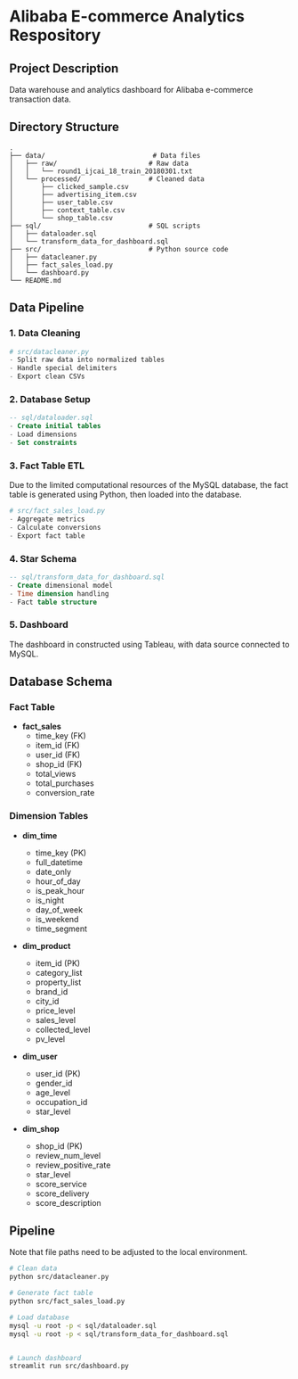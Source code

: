 # Alibaba E-commerce Analytics Respository

## Project Description
Data warehouse and analytics dashboard for Alibaba e-commerce transaction data.

## Directory Structure
```
.
├── data/                           # Data files
│   ├── raw/                       # Raw data
│   │   └── round1_ijcai_18_train_20180301.txt
│   └── processed/                 # Cleaned data
│       ├── clicked_sample.csv     
│       ├── advertising_item.csv
│       ├── user_table.csv
│       ├── context_table.csv
│       └── shop_table.csv
├── sql/                           # SQL scripts
│   ├── dataloader.sql
│   └── transform_data_for_dashboard.sql
├── src/                           # Python source code
│   ├── datacleaner.py
│   ├── fact_sales_load.py
│   └── dashboard.py
└── README.md
```

## Data Pipeline

### 1. Data Cleaning
```python
# src/datacleaner.py
- Split raw data into normalized tables
- Handle special delimiters
- Export clean CSVs
```

### 2. Database Setup 
```sql
-- sql/dataloader.sql
- Create initial tables
- Load dimensions
- Set constraints
```

### 3. Fact Table ETL
Due to the limited computational resources of the MySQL database, the fact table is generated using Python, then loaded into the database.
```python
# src/fact_sales_load.py
- Aggregate metrics
- Calculate conversions
- Export fact table
```

### 4. Star Schema
```sql
-- sql/transform_data_for_dashboard.sql
- Create dimensional model
- Time dimension handling
- Fact table structure
```

### 5. Dashboard
The dashboard in constructed using Tableau, with data source connected to MySQL.

## Database Schema

### Fact Table
- **fact_sales**
  - time_key (FK)
  - item_id (FK)
  - user_id (FK) 
  - shop_id (FK)
  - total_views
  - total_purchases
  - conversion_rate

### Dimension Tables
- **dim_time**
  - time_key (PK)
  - full_datetime
  - date_only
  - hour_of_day
  - is_peak_hour
  - is_night
  - day_of_week
  - is_weekend
  - time_segment

- **dim_product**
  - item_id (PK)
  - category_list
  - property_list
  - brand_id
  - city_id
  - price_level
  - sales_level
  - collected_level
  - pv_level

- **dim_user**
  - user_id (PK)
  - gender_id
  - age_level
  - occupation_id
  - star_level

- **dim_shop**
  - shop_id (PK)
  - review_num_level
  - review_positive_rate
  - star_level
  - score_service
  - score_delivery
  - score_description

## Pipeline
Note that file paths need to be adjusted to the local environment.
```bash
# Clean data
python src/datacleaner.py

# Generate fact table
python src/fact_sales_load.py

# Load database
mysql -u root -p < sql/dataloader.sql
mysql -u root -p < sql/transform_data_for_dashboard.sql


# Launch dashboard
streamlit run src/dashboard.py
```
